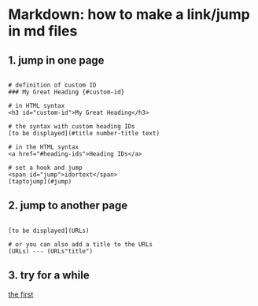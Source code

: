 # Markdown: how to make a link/jump in md files 
## 1. jump in one page <a name="h1"></a>

``` jump code

# definition of custom ID
### My Great Heading {#custom-id}

# in HTML syntax
<h3 id="custom-id">My Great Heading</h3>

# the syntax with custom heading IDs
[to be displayed](#title number-title text)

# in the HTML syntax
<a href="#heading-ids">Heading IDs</a>

# set a hook and jump
<span id="jump">idortext</span>
[taptojump](#jump)
```

## 2. jump to another page 

``` another one

[to be displayed](URLs)

# or you can also add a title to the URLs
(URLs) --- (URLs"title")
```

## 3. try for a while

[the first](#h2)
